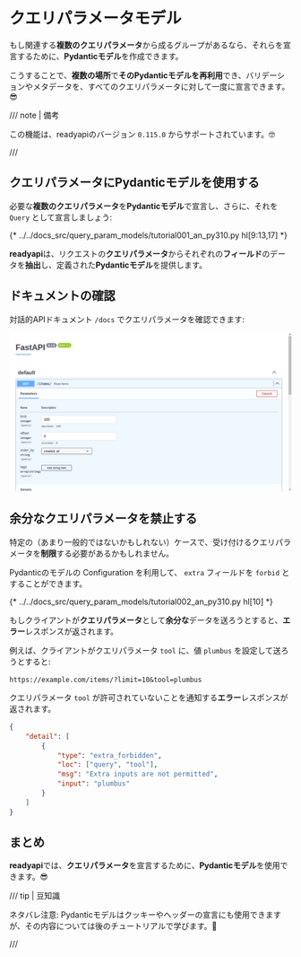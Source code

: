 # クエリパラメータモデル

もし関連する**複数のクエリパラメータ**から成るグループがあるなら、それらを宣言するために、**Pydanticモデル**を作成できます。

こうすることで、**複数の場所**で**そのPydanticモデルを再利用**でき、バリデーションやメタデータを、すべてのクエリパラメータに対して一度に宣言できます。😎

/// note | 備考

この機能は、readyapiのバージョン `0.115.0` からサポートされています。🤓

///

## クエリパラメータにPydanticモデルを使用する

必要な**複数のクエリパラメータ**を**Pydanticモデル**で宣言し、さらに、それを `Query` として宣言しましょう:

{* ../../docs_src/query_param_models/tutorial001_an_py310.py hl[9:13,17] *}

**readyapi**は、リクエストの**クエリパラメータ**からそれぞれの**フィールド**のデータを**抽出**し、定義された**Pydanticモデル**を提供します。

## ドキュメントの確認

対話的APIドキュメント `/docs` でクエリパラメータを確認できます:

<div class="screenshot">
<img src="/img/tutorial/query-param-models/image01.png">
</div>

## 余分なクエリパラメータを禁止する

特定の（あまり一般的ではないかもしれない）ケースで、受け付けるクエリパラメータを**制限**する必要があるかもしれません。

Pydanticのモデルの Configuration を利用して、 `extra` フィールドを `forbid` とすることができます。

{* ../../docs_src/query_param_models/tutorial002_an_py310.py hl[10] *}

もしクライアントが**クエリパラメータ**として**余分な**データを送ろうとすると、**エラー**レスポンスが返されます。

例えば、クライアントがクエリパラメータ `tool` に、値 `plumbus` を設定して送ろうとすると:

```http
https://example.com/items/?limit=10&tool=plumbus
```

クエリパラメータ `tool` が許可されていないことを通知する**エラー**レスポンスが返されます。

```json
{
    "detail": [
        {
            "type": "extra_forbidden",
            "loc": ["query", "tool"],
            "msg": "Extra inputs are not permitted",
            "input": "plumbus"
        }
    ]
}
```

## まとめ

**readyapi**では、**クエリパラメータ**を宣言するために、**Pydanticモデル**を使用できます。😎

/// tip | 豆知識

ネタバレ注意: Pydanticモデルはクッキーやヘッダーの宣言にも使用できますが、その内容については後のチュートリアルで学びます。🤫

///
